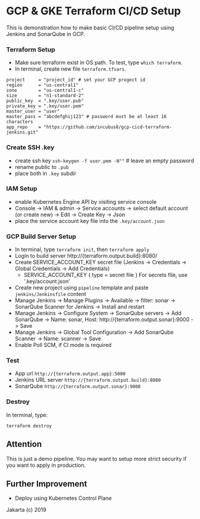 # GCP & GKE Terraform CI/CD Setup

This is demonstration how to make basic CI/CD pipeline setup using Jenkins and SonarQube in GCP.

### Terraform Setup
- Make sure terraform exist in OS path. To test, type `which terraform`.
- In terminal, create new file `terraform.tfvars`.

```
project     = "project_id" # set your GCP progect id
region      = "us-central1"
zone        = "us-central1-c"
size        = "n1-standard-2"
public_key  = ".key/user.pub"
private_key = ".key/user.pem"
master_user = "user"
master_pass = "abcdefghij123" # password must be at least 16 characters
app_repo    = "https://github.com/incubus8/gcp-cicd-terraform-jenkins.git"
```

### Create SSH .key
- create ssh key `ssh-keygen -f user.pem -N""` # leave an empty password
- rename public to `.pub`
- place both in `.key` subdir

### IAM Setup
- enable Kubernetes Engine API by visiting service console
- Console -> IAM & admin -> Service accounts -> select default account (or create new) ->  Edit -> Create Key -> Json
- place the service account key file into the `.key/account.json`

### GCP Build Server Setup

- In terminal, type `terraform init`, then `terraform apply`
- Login to build server http://{terraform.output.build}:8080/
- Create SERVICE_ACCOUNT_KEY secret file (Jenkins -> Credentials -> Global Credentials -> Add Credentials)
  * SERVICE_ACCOUNT_KEY { type = secret file } For secrets file, use '.key/account.json'
- Create new project using `pipeline` template and paste `jenkins/Jenkinsfile` content
- Manage Jenkins -> Manage Plugins -> Available -> filter: sonar -> SonarQube Scanner for Jenkins -> Install and restart
- Manage Jenkins -> Configure System -> SonarQube servers -> Add SonarQube -> Name: sonar, Host: http://{terraform.output.sonar}:9000 -> Save
- Manage Jenkins -> Global Tool Configuration -> Add SonarQube Scanner -> Name: scanner -> Save
- Enable Poll SCM, if CI mode is required

### Test
- App url `http://{terraform.output.app}:5000`
- Jenkins URL server `http://{terraform.output.build}:8080`
- SonarQube `http://{terraform.output.sonar}:9000`

### Destroy

In terminal, type:

```
terraform destroy
```

## Attention

This is just a demo pipeline. You may want to setup more strict security if you want to apply in production.

## Further Improvement
- Deploy using Kubernetes Control Plane

Jakarta (c) 2019
